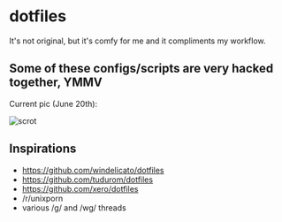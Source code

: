 # dotfiles

It's not original, but it's comfy for me and it compliments my workflow.

## Some of these configs/scripts are very hacked together, YMMV

Current pic (June 20th):

![scrot](https://0x0.st/TJa.png)

## Inspirations
* https://github.com/windelicato/dotfiles
* https://github.com/tudurom/dotfiles
* https://github.com/xero/dotfiles
* /r/unixporn
* various /g/ and /wg/ threads

